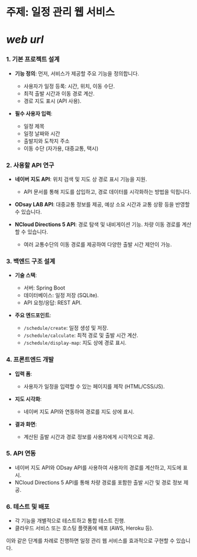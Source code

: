 # 주제: 일정 관리 웹 서비스

# ***web url***

### 1. **기본 프로젝트 설계**

   - **기능 정의**: 먼저, 서비스가 제공할 주요 기능을 정의합니다.
     - 사용자가 일정 등록: 시간, 위치, 이동 수단.
     - 최적 출발 시간과 이동 경로 계산.
     - 경로 지도 표시 (API 사용).
  
   - **필수 사용자 입력**:
     - 일정 제목
     - 일정 날짜와 시간
     - 출발지와 도착지 주소
     - 이동 수단 (자가용, 대중교통, 택시)

### 2. **사용할 API 연구**
   - **네이버 지도 API**: 위치 검색 및 지도 상 경로 표시 기능을 지원.
     - API 문서를 통해 지도를 삽입하고, 경로 데이터를 시각화하는 방법을 익힙니다.
   
   - **ODsay LAB API**: 대중교통 정보를 제공, 예상 소요 시간과 교통 상황 등을 반영할 수 있습니다.
   
   - **NCloud Directions 5 API**: 경로 탐색 및 내비게이션 기능. 차량 이동 경로를 계산할 수 있습니다.
     - 여러 교통수단의 이동 경로를 제공하여 다양한 출발 시간 제안이 가능.

### 3. **백엔드 구조 설계**
   - **기술 스택**:
     - 서버: Spring Boot
     - 데이터베이스: 일정 저장 (SQLite).
     - API 요청/응답: REST API.
   
   - **주요 엔드포인트**:
     - `/schedule/create`: 일정 생성 및 저장.
     - `/schedule/calculate`: 최적 경로 및 출발 시간 계산.
     - `/schedule/display-map`: 지도 상에 경로 표시.

### 4. **프론트엔드 개발**
   - **입력 폼**:
     - 사용자가 일정을 입력할 수 있는 페이지를 제작 (HTML/CSS/JS).
   
   - **지도 시각화**:
     - 네이버 지도 API와 연동하여 경로를 지도 상에 표시.
   
   - **결과 화면**:
     - 계산된 출발 시간과 경로 정보를 사용자에게 시각적으로 제공.

### 5. **API 연동**
   - 네이버 지도 API와 ODsay API를 사용하여 사용자의 경로를 계산하고, 지도에 표시.
   - NCloud Directions 5 API를 통해 차량 경로를 포함한 출발 시간 및 경로 정보 제공.

### 6. **테스트 및 배포**
   - 각 기능을 개별적으로 테스트하고 통합 테스트 진행.
   - 클라우드 서비스 또는 호스팅 플랫폼에 배포 (AWS, Heroku 등).

이와 같은 단계를 차례로 진행하면 일정 관리 웹 서비스를 효과적으로 구현할 수 있습니다.



